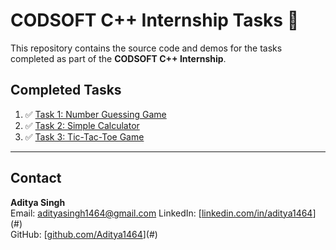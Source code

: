 # CODSOFT C++ Internship Tasks 🚀

This repository contains the source code and demos for the tasks completed as part of the **CODSOFT C++ Internship**.

## Completed Tasks
1. ✅ [Task 1: Number Guessing Game](./Task1_Number_Guessing_Game/)
2. ✅ [Task 2: Simple Calculator](./Task2_Simple_Calculator/)
3. ✅ [Task 3: Tic-Tac-Toe Game](./Task3_Tic_Tac_Toe/)

---

## Contact
**Aditya Singh**  
Email: adityasingh1464@gmail.com
LinkedIn: [[linkedin.com/in/aditya1464](https://www.linkedin.com/in/aditya1464/)](#)  
GitHub: [[github.com/Aditya1464](https://github.com/Aditya1464/)](#)
